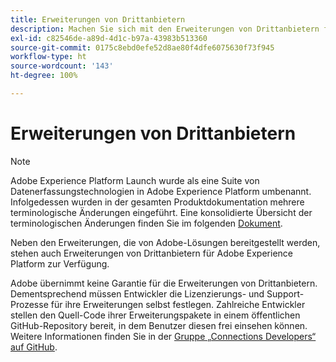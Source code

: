 ```yaml
---
title: Erweiterungen von Drittanbietern
description: Machen Sie sich mit den Erweiterungen von Drittanbietern für Adobe Experience Platform vertraut.
exl-id: c82546de-a89d-4d1c-b97a-43983b513360
source-git-commit: 0175c8ebd0efe52d8ae80f4dfe6075630f73f945
workflow-type: ht
source-wordcount: '143'
ht-degree: 100%

---
```


# Erweiterungen von Drittanbietern

>[!NOTE]
>
>Adobe Experience Platform Launch wurde als eine Suite von Datenerfassungstechnologien in Adobe Experience Platform umbenannt. Infolgedessen wurden in der gesamten Produktdokumentation mehrere terminologische Änderungen eingeführt. Eine konsolidierte Übersicht der terminologischen Änderungen finden Sie im folgenden [Dokument](../term-updates.md).

Neben den Erweiterungen, die von Adobe-Lösungen bereitgestellt werden, stehen auch Erweiterungen von Drittanbietern für Adobe Experience Platform zur Verfügung.

Adobe übernimmt keine Garantie für die Erweiterungen von Drittanbietern. Dementsprechend müssen Entwickler die Lizenzierungs- und Support-Prozesse für ihre Erweiterungen selbst festlegen. Zahlreiche Entwickler stellen den Quell-Code ihrer Erweiterungspakete in einem öffentlichen GitHub-Repository bereit, in dem Benutzer diesen frei einsehen können. Weitere Informationen finden Sie in der [Gruppe „Connections Developers“ auf GitHub](https://github.com/Connections-Developers).
